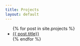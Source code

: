 ```yaml
---
title: Projects
layout: default
---
```


<ul class="well lead list-unstyled">
{% for post in site.projects %}
  <li>
    <a href="{{ post.url }}">{{ post.title}}</a>
  </li>
{% endfor %}
</ul>

